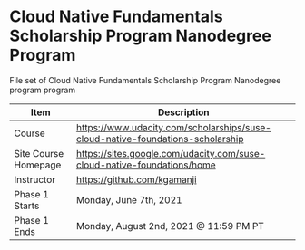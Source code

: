 # Cloud Native Fundamentals Scholarship Program Nanodegree Program

File set of Cloud Native Fundamentals Scholarship Program Nanodegree program program




Item | Description
----- | -------
Course | https://www.udacity.com/scholarships/suse-cloud-native-foundations-scholarship
Site Course Homepage | https://sites.google.com/udacity.com/suse-cloud-native-foundations/home
Instructor | https://github.com/kgamanji
Phase 1 Starts |  Monday, June 7th, 2021
Phase 1 Ends   | Monday, August 2nd, 2021 @ 11:59 PM PT
